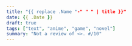 ```yaml
---
title: "{{ replace .Name "-" " " | title }}"
date: {{ .Date }}
draft: true
tags: ["text", "anime", "game", "novel"]
summary: "Not a review of <>. #/10"
---
```


